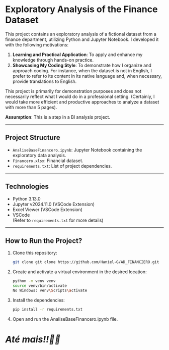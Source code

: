 # Exploratory Analysis of the Finance Dataset

This project contains an exploratory analysis of a fictional dataset from a finance department, utilizing Python and Jupyter Notebook. I developed it with the following motivations:

1. **Learning and Practical Application**: To apply and enhance my knowledge through hands-on practice.
2. **Showcasing My Coding Style**: To demonstrate how I organize and approach coding. For instance, when the dataset is not in English, I prefer to refer to its content in its native language and, when necessary, provide translations to English.

This project is primarily for demonstration purposes and does not necessarily reflect what I would do in a professional setting. (Certainly, I would take more efficient and productive approaches to analyze a dataset with more than 5 pages).

**Assumption**: This is a step in a BI analysis project.

---

## Project Structure

- `AnaliseBaseFinancero.ipynb`: Jupyter Notebook containing the exploratory data analysis.
- `Financero.xlsx`: Financial dataset.
- `requirements.txt`: List of project dependencies.

---

## Technologies

- Python 3.13.0
- Jupyter v2024.11.0 (VSCode Extension)
- Excel Viewer (VSCode Extension)
- VSCode  
(Refer to `requirements.txt` for more details)

---

## How to Run the Project?

1. Clone this repository:
    ```bash
    git clone git clone https://github.com/Haniel-G/AD_FINANCIERO.git
    ```

2. Create and activate a virtual environment in the desired location:
    ```bash
    python -m venv venv
    source venv/bin/activate  
    No Windows: venv\Scripts\activate
    ```

3. Install the dependencies:
    ```bash
    pip install -r requirements.txt
    ```

4. Open and run the AnaliseBaseFinancero.ipynb file.

# ***Até mais!!👋🏽***